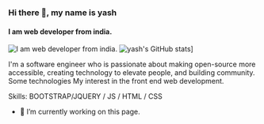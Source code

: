 
### Hi there 👋, my name is yash
#### I am web developer from india.
![I am web developer from india.](https://arturssmirnovs.github.io/github-profile-readme-generator/images/banner.png)
![yash's GitHub stats](https://github-readme-stats.vercel.app/api?username=yash2209gujju)]

I'm a software engineer who is passionate about making open-source more accessible, creating technology to elevate people, and building community. Some technologies My interest in the front end web development.

Skills: BOOTSTRAP/JQUERY / JS / HTML / CSS

- 🔭 I’m currently working on this page. 





